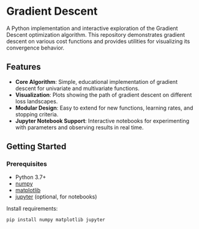 # Gradient Descent

A Python implementation and interactive exploration of the Gradient Descent optimization algorithm. This repository demonstrates gradient descent on various cost functions and provides utilities for visualizing its convergence behavior.

## Features

- **Core Algorithm**: Simple, educational implementation of gradient descent for univariate and multivariate functions.
- **Visualization**: Plots showing the path of gradient descent on different loss landscapes.
- **Modular Design**: Easy to extend for new functions, learning rates, and stopping criteria.
- **Jupyter Notebook Support**: Interactive notebooks for experimenting with parameters and observing results in real time.

## Getting Started

### Prerequisites

- Python 3.7+
- [numpy](https://numpy.org/)
- [matplotlib](https://matplotlib.org/)
- [jupyter](https://jupyter.org/) (optional, for notebooks)

Install requirements:

```bash
pip install numpy matplotlib jupyter
